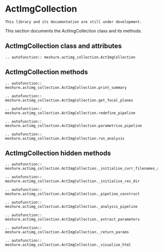 # ActImgCollection 

```{warning}
This library and its documentation are still under development. 
```

This section documents the ActImgCollection class and its methods.  


## ActImgCollection class and attributes 

```{eval-rst}
.. autofunction:: meshure.actimg_collection.ActImgCollection
```

## ActImgCollection methods

```{eval-rst}
.. autofunction:: meshure.actimg_collection.ActImgCollection.print_summary
```

```{eval-rst}
.. autofunction:: meshure.actimg_collection.ActImgCollection.get_focal_planes
```

```{eval-rst}
.. autofunction:: meshure.actimg_collection.ActImgCollection.redefine_pipeline
```

```{eval-rst}
.. autofunction:: meshure.actimg_collection.ActImgCollection.parametrise_pipeline
```

```{eval-rst}
.. autofunction:: meshure.actimg_collection.ActImgCollection.run_analysis
```



## ActImgCollection hidden methods


```{eval-rst}
.. autofunction:: meshure.actimg_collection.ActImgCollection._initialise_curr_filenames_and_planes
```

```{eval-rst}
.. autofunction:: meshure.actimg_collection.ActImgCollection._initialise_res_dir
```

```{eval-rst}
.. autofunction:: meshure.actimg_collection.ActImgCollection._pipeline_construct
```

```{eval-rst}
.. autofunction:: meshure.actimg_collection.ActImgCollection._analysis_pipeline
```

```{eval-rst}
.. autofunction:: meshure.actimg_collection.ActImgCollection._extract_parameters
```

```{eval-rst}
.. autofunction:: meshure.actimg_collection.ActImgCollection._return_params
```

```{eval-rst}
.. autofunction:: meshure.actimg_collection.ActImgCollection._visualise_html
```
